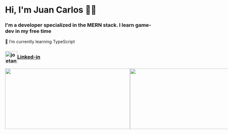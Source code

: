 <h1>Hi, I'm Juan Carlos 👨‍💻</h1>
<h3>I'm a developer specialized in the MERN stack. I learn game-dev in my free time </h3>
<p>🌱  I’m currently learning TypeScript</p>


<h3><a href="https://www.linkedin.com/in/juan-carlos-doniz-doniz/" target="blank"><img align="center" src="https://cdn.jsdelivr.net/npm/simple-icons@3.0.1/icons/linkedin.svg" alt="joetancy" height="40" width="40" />Linked-in </a></h3>

<div style="display: flex; flex-direction: row;">
 <img class="img" style="height:200px; width:410px" src="https://github-readme-stats.vercel.app/api?username=juancarlosdnz&show_icons=true&theme=radical" />
 <img class="img" style="height:200px; width:410px" src="https://github-readme-stats.vercel.app/api/top-langs/?username=juancarlosdnz&theme=radical&layout=compact" />
</div>
